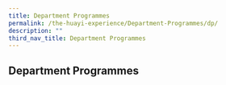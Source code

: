 ```yaml
---
title: Department Programmes
permalink: /the-huayi-experience/Department-Programmes/dp/
description: ""
third_nav_title: Department Programmes
---
```

## Department Programmes

